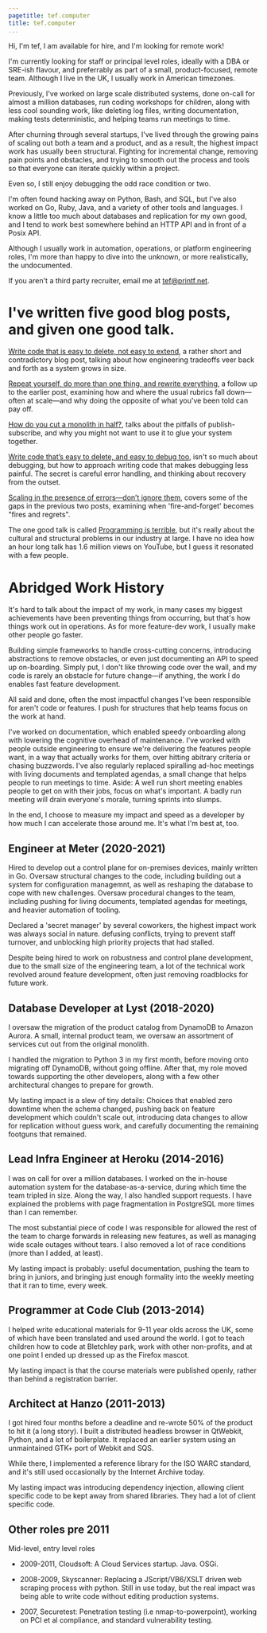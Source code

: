 ```yaml
---
pagetitle: tef.computer
title: tef.computer
...
```


Hi, I'm tef, I am available for hire, and I'm looking for remote work!

I'm currently looking for staff or principal level roles, ideally with a DBA or SRE-ish flavour, and preferrably as part of a small, product-focused, remote team. Although I live in the UK, I usually work in American timezones. 

Previously, I've worked on large scale distributed systems, done on-call for almost a million databases, run coding workshops for children, along with less cool sounding work, like deleting log files, writing documentation, making tests deterministic, and helping teams run meetings to time.

After churning through several startups, I've lived through the growing pains of scaling out both a team and a product, and as a result, the highest impact work has usually been structural. Fighting for incremental change, removing pain points and obstacles, and trying to smooth out the process and tools so that everyone can iterate quickly within a project.

Even so, I still enjoy debugging the odd race condition or two. 

I'm often found hacking away on Python, Bash, and SQL, but I've also worked on Go, Ruby, Java, and a variety of other tools and languages. I know a little too much about databases and replication for my own good, and I tend to work best somewhere behind an HTTP API and in front of a Posix API.

Although I usually work in automation, operations, or platform engineering roles, I'm more than happy to dive into the unknown, or more realistically, the undocumented. 

If you aren't a third party recruiter, email me at tef@printf.net. 

# I've written five good blog posts, and given one good talk.

<a href="https://programmingisterrible.com/post/139222674273/write-code-that-is-easy-to-delete-not-easy-to">Write code that is easy to delete, not easy to extend</a>, a rather short and contradictory blog post, talking about how engineering tradeoffs veer back and forth as a system grows in size.

<a href="https://programmingisterrible.com/post/176657481103/repeat-yourself-do-more-than-one-thing-and">Repeat yourself, do more than one thing, and rewrite everything</a>, a follow up to the earlier post, examining how and where the usual rubrics fall down—often at scale—and why doing the opposite of what you've been told can pay off.

<a href="https://programmingisterrible.com/post/162346490883/how-do-you-cut-a-monolith-in-half">How do you cut a monolith in half?</a>, talks about the pitfalls of publish-subscribe, and why you might not want to use it to glue your system together.

<a href="https://programmingisterrible.com/post/173883533613/code-to-debug">Write code that’s easy to delete, and easy to debug too</a>, isn't so much about debugging, but how to approach writing code that makes debugging less painful. The secret is careful error handling, and thinking about recovery from the outset.

<a href="https://programmingisterrible.com/post/188942142748/scaling-in-the-presence-of-errorsdont-ignore">Scaling in the presence of errors—don’t ignore them</a>, covers some of the gaps in the previous two posts, examining when 'fire-and-forget' becomes "fires and regrets".

The one good talk is called <a href="https://www.youtube.com/watch?v=csyL9EC0S0c">Programming is terrible</a>, but it's really about the cultural and structural problems in our industry at large. I have no idea how an hour long talk has 1.6  million views on YouTube, but I guess it resonated with a few people.

# Abridged Work History

It's hard to talk about the impact of my work, in many cases my biggest achievements have been preventing things from occurring, but that's how things work out in operations. As for more feature-dev work, I usually make other people go faster. 

Building simple frameworks to handle cross-cutting concerns, introducing abstractions to remove obstacles, or even just documenting an API to speed up on-boarding. Simply put, I don't like throwing code over the wall, and my code is rarely an obstacle for future change—if anything, the work I do enables fast feature development.

All said and done, often the most impactful changes I've been responsible for aren't code or features.  I push for structures that help teams focus on the work at hand. 

I've worked on documentation, which enabled speedy onboarding along with lowering the cognitive overhead of maintenance. I've worked with people outside engineering to ensure we're delivering the features people want, in a way that actually works for them, over hitting abitrary criteria or chasing buzzwords. I've also regularly replaced spiralling ad-hoc meetings with living documents and templated agendas, a small change that helps people to run meetings to time. 
Aside: A well run short meeting enables people to get on with their jobs, focus on what's important. A badly run meeting will drain everyone's morale, turning sprints into slumps.

In the end, I choose to measure my impact and speed as a developer by how much I can accelerate those around me. It's what I'm best at, too.

## Engineer at Meter (2020-2021)

Hired to develop out a control plane for on-premises devices, mainly written in Go. Oversaw structural changes to the code, including building out a system for configuration managemnt, as well as reshaping the database to cope with new challenges. Oversaw procedural changes to the team, including pushing for living documents, templated agendas for meetings, and heavier automation of tooling.

Declared a 'secret manager' by several coworkers, the highest impact work was always social in nature. defusing conflicts, trying to prevent staff turnover, and unblocking high priority projects that had stalled. 

Despite being hired to work on robustness and control plane development, due to the small size of the engineering team, a lot of the technical work revolved around feature development, often just removing roadblocks for future work.


## Database Developer at Lyst (2018-2020)

I oversaw the migration of the product catalog from DynamoDB to Amazon Aurora. A small, internal product team, we oversaw an assortment of services cut out from the original monolith. 

I handled the migration to Python 3 in my first month, before moving onto migrating off DynamoDB, without going offline. After that, my role moved towards supporting the other developers, along with a few other architectural changes to prepare for growth.

My lasting impact is a slew of tiny details: Choices that enabled zero downtime when the schema changed, pushing back on feature development which couldn't scale out, introducing data changes to allow for replication without guess work, and carefully documenting the remaining footguns that remained.

## Lead Infra Engineer at Heroku (2014-2016) 

I was on call for over a million databases. I worked on the in-house automation system for the database-as-a-service, during which time the team tripled in size. Along the way, I also handled support requests. I have explained the problems with page fragmentation in PostgreSQL more times than I can remember. 

The most substantial piece of code I was responsible for allowed the rest of the team to charge forwards in releasing new features, as well as managing wide scale outages without tears. I also removed a lot of race conditions (more than I added, at least).

My lasting impact is probably: useful documentation, pushing the team to bring in juniors, and bringing just enough formality into the weekly meeting that it ran to time, every week.

## Programmer at Code Club (2013-2014)

I helped write educational materials for 9-11 year olds across the UK, some of which have been translated and used around the world. I got to teach children how to code at Bletchley park, work with other non-profits, and at one point I ended up dressed up as the Firefox mascot.

My lasting impact is that the course materials were published openly, rather than behind a registration barrier.

## Architect at Hanzo (2011-2013)

I got hired four months before a deadline and re-wrote 50% of the product to hit it (a long story). I built a distributed headless browser in QtWebkit, Python, and a lot of boilerplate. It replaced an earlier system using an unmaintained GTK+ port of Webkit and SQS.

While there, I implemented a reference library for the ISO WARC standard, and it's still used occasionally by the Internet Archive today.

My lasting impact was introducing dependency injection, allowing client specific code to be kept away from shared libraries. They had a lot of client specific code.

## Other roles pre 2011

Mid-level, entry level roles

- 2009-2011, Cloudsoft: A Cloud Services startup. Java. OSGi. 

- 2008-2009, Skyscanner: Replacing a JScript/VB6/XSLT driven web scraping process with python. Still in use today, but the real impact was being able to write code without editing production systems.

- 2007, Securetest:  Penetration testing (i.e nmap-to-powerpoint), working on PCI et al compliance, and standard vulnerability testing.

